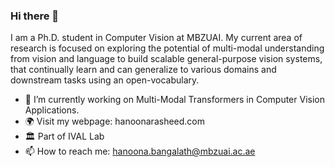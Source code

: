 ### Hi there 👋
I am a Ph.D. student in Computer Vision at MBZUAI. My current area of research is focused on exploring the potential of multi-modal understanding from vision and language to build scalable general-purpose vision systems, that continually learn and can generalize to various domains and downstream tasks using an open-vocabulary.
- 🔭 I’m currently working on Multi-Modal Transformers in Computer Vision Applications.
- 🌍 Visit my webpage: hanoonarasheed.com
- 🏛 Part of IVAL Lab
- 📫 How to reach me: hanoona.bangalath@mbzuai.ac.ae
